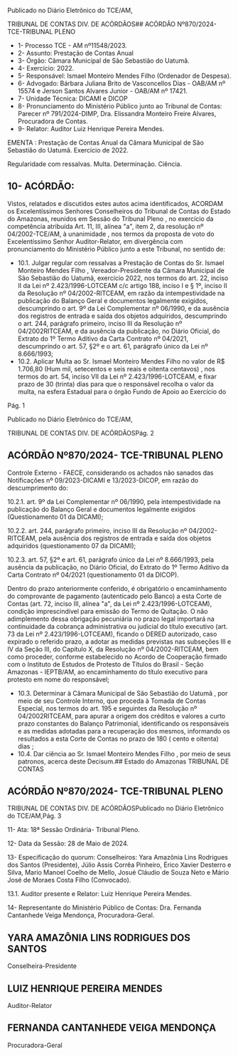Publicado  no  Diário  Eletrônico do TCE/AM,

TRIBUNAL DE CONTAS DIV. DE ACÓRDÃOS## ACÓRDÃO Nº870/2024- TCE-TRIBUNAL PLENO

- 1- Processo TCE - AM nº11548/2023.
- 2- Assunto: Prestação de Contas Anual
- 3- Órgão: Câmara Municipal de São Sebastião do Uatumã.
- 4- Exercício: 2022.
- 5- Responsável: Ismael Monteiro Mendes Filho (Ordenador de Despesa).
- 6- Advogado: Bárbara Juliana Brito de Vasconcellos Dias - OAB/AM nº 15574 e Jerson Santos Alvares Junior - OAB/AM nº 17421.
- 7- Unidade Técnica: DICAMI e DICOP
- 8- Pronunciamento  do  Ministério  Público  junto  ao  Tribunal  de  Contas: Parecer  nº 791/2024-DIMP, Dra. Elissandra Monteiro Freire Alvares, Procuradora de Contas.
- 9- Relator: Auditor Luiz Henrique Pereira Mendes.

EMENTA :  Prestação  de  Contas  Anual  da  Câmara Municipal  de  São  Sebastião  do  Uatumã.  Exercício de 2022.

Regularidade  com  ressalvas.  Multa.  Determinação. Ciência.

## 10-  ACÓRDÃO:

Vistos, relatados e discutidos estes autos acima identificados, ACORDAM os Excelentíssimos Senhores Conselheiros do Tribunal de Contas do Estado do Amazonas, reunidos em Sessão do Tribunal Pleno , no exercício da competência atribuída Art. 11, III, alínea  "a",  item  2,  da  resolução  nº  04/2002-TCE/AM, à  unanimidade , nos  termos  da proposta  de  voto  do  Excelentíssimo  Senhor  Auditor-Relator, em  divergência com pronunciamento do Ministério Público junto a este Tribunal, no sentido de:

- 10.1. Julgar regular com ressalvas a  Prestação de Contas do Sr.  Ismael Monteiro Mendes Filho , Vereador-Presidente da Câmara Municipal de São Sebastião do Uatumã, exercício 2022, nos termos do art. 22, inciso II da Lei nº 2.423/1996-LOTCEAM c/c artigo 188, inciso I e § 1º, inciso II da Resolução nº 04/2002-RITCEAM, em razão da intempestividade na publicação do Balanço  Geral  e documentos  legalmente  exigidos, descumprindo o art. 9º da Lei Complementar nº 06/1990, e da ausência dos registros de entrada e saída dos objetos adquiridos, descumprindo o  art.  244,  parágrafo  primeiro,  inciso  III  da  Resolução  nº  04/2002RITCEAM, e da ausência da publicação, no Diário Oficial, do Extrato do 1º Termo Aditivo da Carta Contrato nº 04/2021, descumprindo o art. 57, §2º e o art. 61, parágrafo único da Lei nº 8.666/1993;
- 10.2. Aplicar  Multa ao Sr.  Ismael  Monteiro Mendes  Filho no valor  de  R$ 1.706,80 (Hum mil, setecentos e seis reais e oitenta centavos) ,  nos termos  do  art.  54,  inciso  VII  da  Lei  nº  2.423/1996-LOTCEAM,  e  fixar prazo  de  30  (trinta)  dias para  que  o  responsável  recolha  o  valor  da multa, na esfera Estadual para o órgão Fundo de Apoio ao Exercício do

Pág. 1

Publicado  no  Diário  Eletrônico do TCE/AM,

TRIBUNAL DE CONTAS DIV. DE ACÓRDÃOSPág. 2

## ACÓRDÃO Nº870/2024- TCE-TRIBUNAL PLENO

Controle Externo - FAECE, considerando os achados não sanados das Notificações nº 09/2023-DICAMI e 13/2023-DICOP, em  razão do descumprimento do:

10.2.1. art. 9º da Lei Complementar nº 06/1990, pela intempestividade na publicação do Balanço Geral e documentos  legalmente  exigidos  (Questionamento  01  da DICAMI);

10.2.2. art.  244,  parágrafo  primeiro,  inciso  III  da  Resolução  nº 04/2002-RITCEAM, pela  ausência dos registros de entrada e  saída  dos  objetos  adquiridos  (questionamento  07  da DICAMI);

10.2.3. art. 57, §2º e art. 61, parágrafo único da Lei nº 8.666/1993, pela ausência da publicação, no Diário Oficial, do Extrato do 1º Termo Aditivo da Carta Contrato nº 04/2021 (questionamento 01 da DICOP).

Dentro do prazo anteriormente conferido, é obrigatório o encaminhamento  do  comprovante  de  pagamento  (autenticado  pelo Banco) a esta Corte de Contas (art. 72, inciso III, alínea "a", da Lei nº 2.423/1996-LOTCEAM), condição imprescindível para emissão do Termo de Quitação. O não adimplemento dessa obrigação pecuniária no prazo legal importará na continuidade da cobrança administrativa ou judicial do título executivo  (art.  73 da  Lei  nº  2.423/1996-LOTCEAM), ficando  o DERED autorizado, caso expirado o referido prazo, a adotar as medidas previstas  nas  subseções  III  e  IV  da  Seção  III,  do  Capítulo  X, da Resolução nº 04/2002-RITCEAM, bem como proceder, conforme estabelecido  no  Acordo  de  Cooperação  firmado  com  o  Instituto  de Estudos de Protesto de Títulos do Brasil - Seção Amazonas - IEPTB/AM, ao  encaminhamento  do  título  executivo  para  protesto  em  nome  do responsável;

- 10.3. Determinar à Câmara Municipal de São Sebastião do Uatumã ,  por meio  de  seu  Controle  Interno,  que  proceda  à  Tomada  de  Contas Especial, nos termos do art. 195 e seguintes da Resolução nº 04/2002RITCEAM, para apurar a origem dos créditos e valores a curto prazo constantes do Balanço Patrimonial, identificando os responsáveis e as medidas  adotadas  para  a  recuperação  dos  mesmos,  informando  os resultados a esta Corte de Contas no prazo de 180 ( cento e oitenta) dias ;
- 10.4. Dar ciência ao Sr. Ismael Monteiro Mendes Filho , por meio de seus patronos, acerca deste Decisum.## Estado do Amazonas TRIBUNAL DE CONTAS

## ACÓRDÃO Nº870/2024- TCE-TRIBUNAL PLENO

TRIBUNAL DE CONTAS DIV. DE ACÓRDÃOSPublicado  no  Diário  Eletrônico do TCE/AM,Pág. 3

11-  Ata: 18ª Sessão Ordinária- Tribunal Pleno.

12-  Data da Sessão: 28 de Maio de 2024.

13-  Especificação  do  quorum: Conselheiros:  Yara  Amazônia  Lins  Rodrigues  dos Santos (Presidente), Júlio Assis Corrêa Pinheiro, Érico Xavier Desterro e Silva, Mario Manoel Coelho de Mello, Josué Cláudio de Souza Neto e Mário José de Moraes Costa Filho (Convocado).

13.1. Auditor presente e Relator: Luiz Henrique Pereira Mendes.

14-  Representante do Ministério Público de Contas: Dra. Fernanda Cantanhede Veiga Mendonça, Procuradora-Geral.

## YARA AMAZÔNIA LINS RODRIGUES DOS SANTOS

Conselheira-Presidente

## LUIZ HENRIQUE PEREIRA MENDES

Auditor-Relator

## FERNANDA CANTANHEDE VEIGA MENDONÇA

Procuradora-Geral